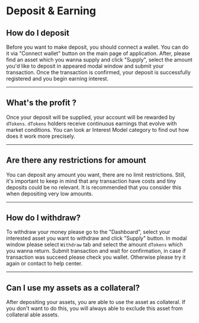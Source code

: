 # Deposit & Earning

## How do I deposit

Before you want to make deposit, you should connect a wallet. You can do it via "Connect wallet" button on the main page of application. After, please find an asset which you wanna supply and click "Supply", select the amount you'd like to deposit in appeared modal window and submit your transaction. Once the transaction is confirmed, your deposit is successfully registered and you begin earning interest.

***

## What's the profit ?

Once your deposit will be supplied, your account will be rewarded by `dTokens`. `dTokens` holders receive continuous earnings that evolve with market conditions. You can look ar Interest Model category to find out how does it work more precisely.

***

## Are there any restrictions for amount

You can deposit any amount you want, there are no limit restrictions. Still, it's important to keep in mind that any transaction have costs and tiny deposits could be no relevant. It is recommended that you consider this when depositing very low amounts.

***

## How do I withdraw?

To withdraw your money please go to the "Dashboard", select your interested asset you want to withdraw and click "Supply" button. In modal window please select `Withdraw` tab and select the amount `dTokens` which you wanna return. Submit transaction and wait for confirmation, in case if transaction was succeed please check you wallet. Otherwise please try it again or contact to help center.

***

## Can I use my assets as a collateral?

After depositing your assets, you are able to use the asset as collateral. If you don't want to do this, you will always able to exclude this asset from collateral able assets.
